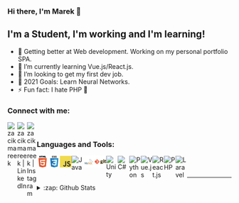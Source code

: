 ### Hi there, I'm Marek 👋

## I'm a Student, I'm working and I'm learning!

- 🔭 Getting better at Web development. Working on my personal portfolio SPA. 
- 🌱 I’m currently learning Vue.js/React.js.
- 👯 I’m looking to get my first dev job.
- 🥅 2021 Goals: Learn Neural Networks.
- ⚡ Fun fact: I hate PHP 😬

### Connect with me:

[<img align="left" alt="zacikmareek" width="22px" src="https://image.flaticon.com/icons/svg/124/124010.svg" />][Facebook]
[<img align="left" alt="zacikmareek | LinkedIn" width="22px" src="https://image.flaticon.com/icons/svg/174/174857.svg" />][linkedin]
[<img align="left" alt="zacikmareek | Instagram" width="22px" src="https://upload.wikimedia.org/wikipedia/commons/a/a5/Instagram_icon.png" />][instagram]

<br />

### Languages and Tools:

[<img align="left" alt="HTML5" width="26px" src="https://raw.githubusercontent.com/github/explore/80688e429a7d4ef2fca1e82350fe8e3517d3494d/topics/html/html.png" />][HTML]
[<img align="left" alt="CSS3" width="26px" src="https://raw.githubusercontent.com/github/explore/80688e429a7d4ef2fca1e82350fe8e3517d3494d/topics/css/css.png" />][CSS]
[<img align="left" alt="JavaScript" width="26px" src="https://raw.githubusercontent.com/github/explore/80688e429a7d4ef2fca1e82350fe8e3517d3494d/topics/javascript/javascript.png" />][JavaScript]
[<img align="left" alt="Java" width="26px" src="https://cdn.iconscout.com/icon/free/png-256/java-43-569305.png" />][Java]
[<img align="left" alt="MySQL" width="26px" src="https://raw.githubusercontent.com/github/explore/80688e429a7d4ef2fca1e82350fe8e3517d3494d/topics/mysql/mysql.png" />][MySQL]
[<img align="left" alt="Git" width="26px" src="https://raw.githubusercontent.com/github/explore/80688e429a7d4ef2fca1e82350fe8e3517d3494d/topics/git/git.png" />][GIT]
[<img align="left" alt="Unity" width="26px" src="https://cdn4.iconfinder.com/data/icons/logos-brands-5/24/unity-512.png" />][Unity]
[<img align="left" alt="C#" width="26px" src="https://seeklogo.com/images/C/c-sharp-c-logo-02F17714BA-seeklogo.com.png" />][C#]
[<img align="left" alt="Python" width="26px" src="https://cdn3.iconfinder.com/data/icons/logos-and-brands-adobe/512/267_Python-512.png" />][Python]
[<img align="left" alt="Vue.js" width="26px" src="https://img.icons8.com/color/48/000000/vue-js.png" />][Vue.js]
[<img align="left" alt="React.js" width="26px" src="https://img.icons8.com/bubbles/50/000000/react.png" />][React.js]
[<img align="left" alt="PHP" width="26px" src="https://cdn.iconscout.com/icon/free/png-512/php-2038871-1720084.png" />][PHP]
[<img align="left" alt="Laravel" width="26px" src="https://img.icons8.com/fluent/48/000000/laravel.png" />][Laravel]


<br />
<br />

---
<details>
  <summary>:zap: Github Stats</summary>


  <img align="left" alt="zacikmareek's Github Stats" src="https://github-readme-stats.vercel.app/api?username=zacikmareek&show_icons=true&theme=radical&hide_border=true" />
  

</details>

[Facebook]: https://www.facebook.com/marekzacik
[instagram]: https://www.instagram.com/zarek_macik/
[linkedin]: https://www.linkedin.com/in/zacikmareek
[HTML]: https://en.wikipedia.org/wiki/HTML
[CSS]: https://en.wikipedia.org/wiki/Cascading_Style_Sheets
[JavaScript]: https://www.javascript.com/
[Java]: https://www.java.com/en/
[MySQL]: https://www.mysql.com/
[GIT]: https://git-scm.com/
[Unity]: https://unity.com/
[C#]: https://en.wikipedia.org/wiki/C_Sharp_(programming_language)
[Python]: https://www.python.org/
[Vue.js]: https://vuejs.org
[React.js]: https://reactjs.org
[PHP]: https://www.php.net
[Laravel]: https://laravel.com
